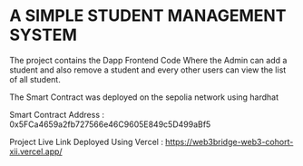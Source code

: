 # A SIMPLE STUDENT MANAGEMENT SYSTEM

The project contains the Dapp Frontend Code Where the Admin can add a student and also remove a student and every other users can view the list of all student.

The Smart Contract was deployed on the sepolia network using hardhat

Smart Contract Address : 0x5FCa4659a2fb727566e46C9605E849c5D499aBf5

Project Live Link Deployed Using Vercel : https://web3bridge-web3-cohort-xii.vercel.app/
